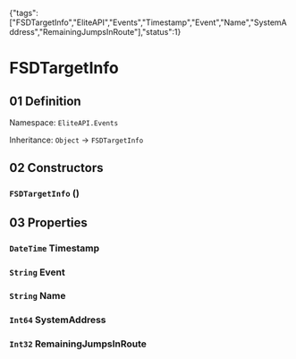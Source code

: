 {"tags":["FSDTargetInfo","EliteAPI","Events","Timestamp","Event","Name","SystemAddress","RemainingJumpsInRoute"],"status":1}

# FSDTargetInfo

## 01 Definition

Namespace: `EliteAPI.Events`

Inheritance: `Object` → `FSDTargetInfo`

## 02 Constructors

### `FSDTargetInfo` ()

## 03 Properties

### `DateTime` Timestamp

### `String` Event

### `String` Name

### `Int64` SystemAddress

### `Int32` RemainingJumpsInRoute


